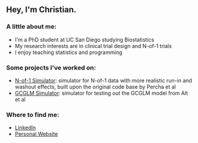 ## Hey, I'm Christian. 

### A little about me:

- I'm a PhD student at UC San Diego studying Biostatistics
- My research interests are in clinical trial design and N-of-1 trials
- I enjoy teaching statistics and programming

### Some projects I've worked on:

- [N-of-1 Simulator](https://github.com/thecbp/n1sim): simulator for N-of-1 data with more realistic run-in and washout effects, built upon the original code base by Percha et al
- [GCGLM Simulator]([https://msph.shinyapps.io/dscovr_dashboard/](https://github.com/thecbp/gcglm-shiny)): simulator for testing out the GCGLM model from Alt et al

### Where to find me:

- [LinkedIn](https://www.linkedin.com/in/cbpascual/)
- [Personal Website](cbpascual.com)
